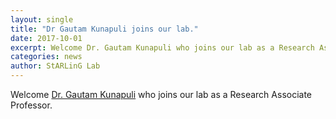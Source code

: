 ```yaml
---
layout: single
title: "Dr Gautam Kunapuli joins our lab."
date: 2017-10-01
excerpt: Welcome Dr. Gautam Kunapuli who joins our lab as a Research Associate Professor.
categories: news
author: StARLinG Lab
---
```


Welcome [Dr. Gautam Kunapuli](http://www.utdallas.edu/~Gautam.Kunapuli/) who joins our lab as a Research Associate Professor.
